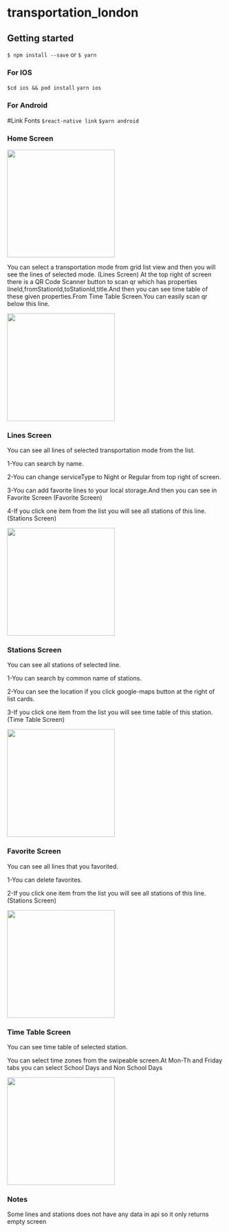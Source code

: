 # transportation_london
## Getting started

`$ npm install --save`
 or
`$ yarn`

### For IOS 

`$cd ios && pod install`
`yarn ios`

### For Android 
#Link Fonts
`$react-native link`
`$yarn android`

### Home Screen

<img src="./src/assets/Images/Home.png" width="250">

You can select a transportation mode from grid list view and then you will see the lines of selected mode. (Lines Screen)
At the top right of screen there is a QR Code Scanner button to scan qr which has properties lineId,fromStationId,toStationId,title.And then you can see time table of these given properties.From Time Table Screen.You can easily scan qr below this line.

<img src="./src/assets/Images/qr.png" width="250">


### Lines Screen

You can see all lines of selected transportation mode from the list.

1-You can search by name.

2-You can change serviceType to Night or Regular from top right of screen.

3-You can add favorite lines to your local storage.And then you can see in Favorite Screen (Favorite Screen)

4-If you click one item from the list you will see all stations of this line. (Stations Screen)

<img src="./src/assets/Images/Lines.png" width="250">


### Stations Screen

You can see all stations of selected line.

1-You can search by common name of stations.

2-You can see the location if you click google-maps button at the right of list cards.

3-If you click one item from the list you will see time table of this station. (Time Table Screen)

<img src="./src/assets/Images/Stations.png" width="250">

### Favorite Screen

You can see all lines that you favorited.

1-You can delete favorites.

2-If you click one item from the list you will see all stations of this line. (Stations Screen)

<img src="./src/assets/Images/Favorites.png" width="250">

### Time Table Screen

You can see time table of selected station.

You can select time zones from the swipeable screen.At Mon-Th and Friday tabs you can select School Days and Non School Days 

<img src="./src/assets/Images/TimeTable.png" width="250">

### Notes

Some lines and stations does not have any data in api so it only returns empty screen
